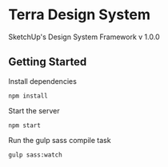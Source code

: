 # Terra Design System #

SketchUp's Design System Framework
v 1.0.0

## Getting Started ##

Install dependencies

`npm install`

Start the server

`npm start`

Run the gulp sass compile task

`gulp sass:watch`